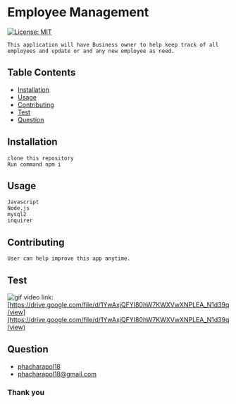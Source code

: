 # Employee Management 
[![License: MIT](https://img.shields.io/badge/License-MIT-yellow.svg)](https://opensource.org/licenses/MIT)
    
    This application will have Business owner to help keep track of all employees and update or and any new employee as need.

## Table Contents

  - [Installation](#installation)
  - [Usage](#usage)
  - [Contributing](#contributing)
  - [Test](#test)
  - [Question](#question)
  
<a name="installation"></a>
## Installation
    clone this repository
    Run command npm i
<a name="usage"></a>
## Usage
    Javascript
    Node.js
    mysql2
    inquirer
   

<a name="contributing"></a>
## Contributing
    User can help improve this app anytime.
<a name="test"></a>
## Test
![gif](gif/Employee-Management.gif)
video link: [https://drive.google.com/file/d/1YwAxjQFYI80hW7KWXVwXNPLEA_N1d39q/view](https://drive.google.com/file/d/1YwAxjQFYI80hW7KWXVwXNPLEA_N1d39q/view)

<a name="question"></a>
## Question
- [phacharapol18](https://github.com/phacharapol18)
- <a href = "mailto:phacharapol18@gmail.com" target = "_blank">phacharapol18@gmail.com</a>
### Thank you
    